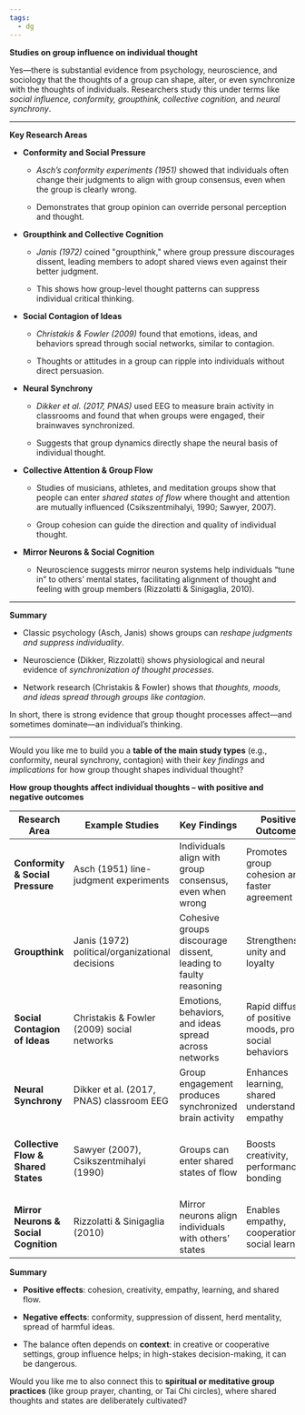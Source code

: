 ```yaml
---
tags:
  - dg
---
```




**Studies on group influence on individual thought**

Yes—there is substantial evidence from psychology, neuroscience, and sociology that the thoughts of a group can shape, alter, or even synchronize with the thoughts of individuals. Researchers study this under terms like _social influence, conformity, groupthink, collective cognition,_ and _neural synchrony_.

---

**Key Research Areas**

- **Conformity and Social Pressure**
    
    - _Asch’s conformity experiments (1951)_ showed that individuals often change their judgments to align with group consensus, even when the group is clearly wrong.
        
    - Demonstrates that group opinion can override personal perception and thought.
        
- **Groupthink and Collective Cognition**
    
    - _Janis (1972)_ coined "groupthink," where group pressure discourages dissent, leading members to adopt shared views even against their better judgment.
        
    - This shows how group-level thought patterns can suppress individual critical thinking.
        
- **Social Contagion of Ideas**
    
    - _Christakis & Fowler (2009)_ found that emotions, ideas, and behaviors spread through social networks, similar to contagion.
        
    - Thoughts or attitudes in a group can ripple into individuals without direct persuasion.
        
- **Neural Synchrony**
    
    - _Dikker et al. (2017, PNAS)_ used EEG to measure brain activity in classrooms and found that when groups were engaged, their brainwaves synchronized.
        
    - Suggests that group dynamics directly shape the neural basis of individual thought.
        
- **Collective Attention & Group Flow**
    
    - Studies of musicians, athletes, and meditation groups show that people can enter _shared states of flow_ where thought and attention are mutually influenced (Csikszentmihalyi, 1990; Sawyer, 2007).
        
    - Group cohesion can guide the direction and quality of individual thought.
        
- **Mirror Neurons & Social Cognition**
    
    - Neuroscience suggests mirror neuron systems help individuals “tune in” to others’ mental states, facilitating alignment of thought and feeling with group members (Rizzolatti & Sinigaglia, 2010).
        

---

**Summary**

- Classic psychology (Asch, Janis) shows groups can _reshape judgments and suppress individuality_.
    
- Neuroscience (Dikker, Rizzolatti) shows physiological and neural evidence of _synchronization of thought processes_.
    
- Network research (Christakis & Fowler) shows that _thoughts, moods, and ideas spread through groups like contagion_.
    

In short, there is strong evidence that group thought processes affect—and sometimes dominate—an individual’s thinking.

---

Would you like me to build you a **table of the main study types** (e.g., conformity, neural synchrony, contagion) with their _key findings_ and _implications_ for how group thought shapes individual thought?


**How group thoughts affect individual thoughts – with positive and negative outcomes**

|Research Area|Example Studies|Key Findings|Positive Outcomes|Negative Outcomes|
|---|---|---|---|---|
|**Conformity & Social Pressure**|Asch (1951) line-judgment experiments|Individuals align with group consensus, even when wrong|Promotes group cohesion and faster agreement|Can suppress independent judgment and accuracy|
|**Groupthink**|Janis (1972) political/organizational decisions|Cohesive groups discourage dissent, leading to faulty reasoning|Strengthens unity and loyalty|Suppresses critical thinking; poor decisions|
|**Social Contagion of Ideas**|Christakis & Fowler (2009) social networks|Emotions, behaviors, and ideas spread across networks|Rapid diffusion of positive moods, pro-social behaviors|Spread of harmful ideas, panic, misinformation|
|**Neural Synchrony**|Dikker et al. (2017, PNAS) classroom EEG|Group engagement produces synchronized brain activity|Enhances learning, shared understanding, empathy|Risk of “herd mentality” where critical voices fade|
|**Collective Flow & Shared States**|Sawyer (2007), Csikszentmihalyi (1990)|Groups can enter shared states of flow|Boosts creativity, performance, bonding|May discourage individual expression outside group flow|
|**Mirror Neurons & Social Cognition**|Rizzolatti & Sinigaglia (2010)|Mirror neurons align individuals with others’ states|Enables empathy, cooperation, social learning|Over-identification with group can reduce autonomy|

**Summary**

- **Positive effects**: cohesion, creativity, empathy, learning, and shared flow.
    
- **Negative effects**: conformity, suppression of dissent, herd mentality, spread of harmful ideas.
    
- The balance often depends on **context**: in creative or cooperative settings, group influence helps; in high-stakes decision-making, it can be dangerous.
    

Would you like me to also connect this to **spiritual or meditative group practices** (like group prayer, chanting, or Tai Chi circles), where shared thoughts and states are deliberately cultivated?